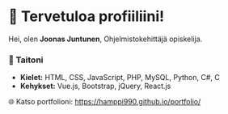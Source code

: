 # 👋 Tervetuloa profiiliini!  

Hei, olen **Joonas Juntunen**, Ohjelmistokehittäjä opiskelija.  

### 🔧 Taitoni  
- **Kielet:** HTML, CSS, JavaScript, PHP, MySQL, Python, C#, C
- **Kehykset:** Vue.js, Bootstrap, jQuery, React.js


🌐 Katso portfolioni: https://hamppi990.github.io/portfolio/
